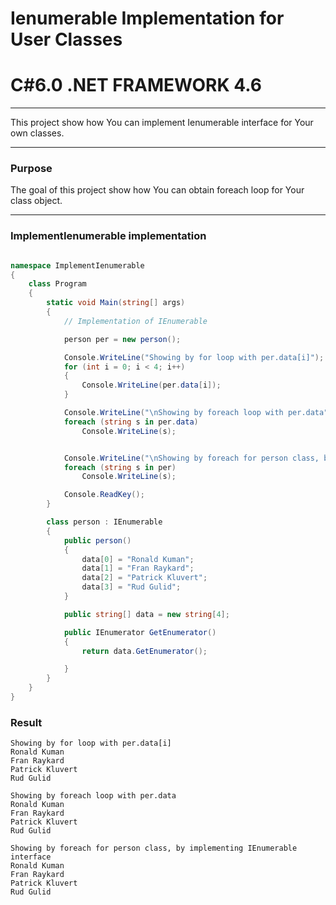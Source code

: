 # Ienumerable Implementation for User Classes
# C#6.0  .NET FRAMEWORK 4.6
----

This project show how You can implement Ienumerable interface for Your own classes.

----
### Purpose

The goal of this project show how You can obtain foreach loop for Your class object.

----
### ImplementIenumerable implementation
```c#

namespace ImplementIenumerable
{
    class Program
    {
        static void Main(string[] args)
        {
            // Implementation of IEnumerable

            person per = new person();

            Console.WriteLine("Showing by for loop with per.data[i]");
            for (int i = 0; i < 4; i++)
            {
                Console.WriteLine(per.data[i]);
            }

            Console.WriteLine("\nShowing by foreach loop with per.data");
            foreach (string s in per.data)
                Console.WriteLine(s);


            Console.WriteLine("\nShowing by foreach for person class, by implementing IEnumerable interface");
            foreach (string s in per)
                Console.WriteLine(s);

            Console.ReadKey();
        }

        class person : IEnumerable
        {         
            public person()
            {              
                data[0] = "Ronald Kuman";
                data[1] = "Fran Raykard";
                data[2] = "Patrick Kluvert";
                data[3] = "Rud Gulid";
            }

            public string[] data = new string[4];

            public IEnumerator GetEnumerator()
            {
                return data.GetEnumerator();

            }
        }
    }
}
```

### Result
```
Showing by for loop with per.data[i]
Ronald Kuman
Fran Raykard
Patrick Kluvert
Rud Gulid

Showing by foreach loop with per.data
Ronald Kuman
Fran Raykard
Patrick Kluvert
Rud Gulid

Showing by foreach for person class, by implementing IEnumerable interface
Ronald Kuman
Fran Raykard
Patrick Kluvert
Rud Gulid
```
